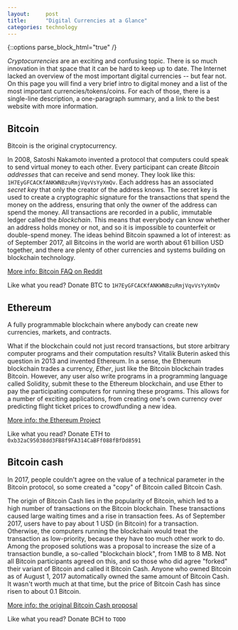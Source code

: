 ```yaml
---
layout:     post
title:      "Digital Currencies at a Glance"
categories: technology
---
```


{::options parse_block_html="true" /}

*Cryptocurrencies* are an exciting and confusing topic. There is so much
innovation in that space that it can be hard to keep up to date. The Internet
lacked an overview of the most important digital currencies -- but fear not. On
this page you will find a very brief intro to digital money and a list of the
most important currencies/tokens/coins. For each of those, there is a
single-line description, a one-paragraph summary, and a link to the best website
with more information.

Bitcoin
-------

Bitcoin is the original cryptocurrency.

In 2008, Satoshi Nakamoto invented a protocol that computers could speak to send
virtual money to each other. Every participant can create *Bitcoin addresses*
that can receive and send money. They look like this:
`1H7EyGFCACKfANKWNBzuRmjVqvVsYyXmQv`. Each address has an associated *secret
key* that only the creator of the address knows. The secret key is used to
create a cryptographic signature for the transactions that spend the money on
the address, ensuring that only the owner of the address can spend the money.
All transactions are recorded in a public, immutable ledger called the
*blockchain*. This means that everybody can know whether an address holds money
or not, and so it is impossible to counterfeit or double-spend money. The ideas
behind Bitcoin spawned a lot of interest: as of September 2017, all Bitcoins in
the world are worth about 61 billion USD together, and there are plenty of other
currencies and systems building on blockchain technology.

[More info: Bitcoin FAQ on Reddit](https://www.reddit.com/r/Bitcoin/comments/6jlop4/rbitcoin_faq_newcomers_please_read/)

Like what you read? Donate BTC to `1H7EyGFCACKfANKWNBzuRmjVqvVsYyXmQv`


Ethereum
--------

A fully programmable blockchain where anybody can create new currencies,
markets, and contracts.

What if the blockchain could not just record transactions, but store arbitrary
computer programs and their computation results? Vitalik Buterin asked this
question in 2013 and invented Ethereum. In a sense, the Ethereum blockchain
trades a currency, *Ether*, just like the Bitcoin blockchain trades Bitcoin.
However, any user also write programs in a programming language called Solidity,
submit these to the Ethereum blockchain, and use Ether to pay the participating
computers for running these programs. This allows for a number of exciting
applications, from creating one's own currency over predicting flight ticket
prices to crowdfunding a new idea.

[More info: the Ethereum Project](https://ethereum.org/)

Like what you read? Donate ETH to `0xb32aC95038dd3FB8f9FA314CaBFf088fBfDd8591`

Bitcoin cash
------------

In 2017, people couldn't agree on the value of a technical parameter in the
Bitcoin protocol, so some created a "copy" of Bitcoin called Bitcoin Cash.

The origin of Bitcoin Cash lies in the popularity of Bitcoin, which led to a
high number of transactions on the Bitcoin blockchain. These transactions
caused large waiting times and a rise in transaction fees. As of September 2017,
users have to pay about 1 USD (in Bitcoin) for a transaction. Otherwise, the
computers running the blockchain would treat the transaction as low-priority,
because they have too much other work to do. Among the proposed solutions was a
proposal to increase the size of a transaction bundle, a so-called "blockchain
block", from 1 MB to 8 MB. Not all Bitcoin participants agreed on this, and so
those who did agree "forked" their variant of Bitcoin and called it Bitcoin
Cash. Anyone who owned Bitcoin as of August 1, 2017 automatically owned the same
amount of Bitcoin Cash. It wasn't worth much at that time, but the price of
Bitcoin Cash has since risen to about 0.1 Bitcoin.

[More info: the original Bitcoin Cash proposal](https://bitco.in/forum/threads/buip055-passed-increase-the-block-size-limit-at-a-fixed-block-height.2103/)

Like what you read? Donate BCH to `TODO`
